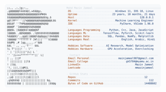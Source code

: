 <picture>
  <source srcset="https://raw.githubusercontent.com/mmazinjameel/mmazinjameel/main/dark_mode.svg?v=1758855237" media="(prefers-color-scheme: dark)">
  <img src="https://raw.githubusercontent.com/mmazinjameel/mmazinjameel/main/light_mode.svg?v=1758855237">
</picture>

